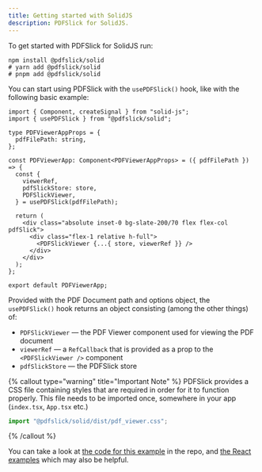 ```yaml
---
title: Getting started with SolidJS
description: PDFSlick for SolidJS.
---
```


To get started with PDFSlick for SolidJS run:

```shell
npm install @pdfslick/solid
# yarn add @pdfslick/solid
# pnpm add @pdfslick/solid
```

You can start using PDFSlick with the `usePDFSlick()` hook, like with the following basic example:

```tsx
import { Component, createSignal } from "solid-js";
import { usePDFSlick } from "@pdfslick/solid";

type PDFViewerAppProps = {
  pdfFilePath: string,
};

const PDFViewerApp: Component<PDFViewerAppProps> = ({ pdfFilePath }) => {
  const {
    viewerRef,
    pdfSlickStore: store,
    PDFSlickViewer,
  } = usePDFSlick(pdfFilePath);

  return (
    <div class="absolute inset-0 bg-slate-200/70 flex flex-col pdfSlick">
      <div class="flex-1 relative h-full">
        <PDFSlickViewer {...{ store, viewerRef }} />
      </div>
    </div>
  );
};

export default PDFViewerApp;
```

Provided with the PDF Document path and options object, the `usePDFSlick()` hook returns an object consisting (among the other things) of:

- `PDFSlickViewer` — the PDF Viewer component used for viewing the PDF document
- `viewerRef` — a `RefCallback` that is provided as a prop to the `<PDFSlickViewer />` component
- `pdfSlickStore` — the PDFSlick store

{% callout type="warning" title="Important Note" %}
PDFSlick provides a CSS file containing styles that are required in order for it to function properly. This file needs to be imported once, somewhere in your app (`index.tsx`, `App.tsx` etc.)

```js
import "@pdfslick/solid/dist/pdf_viewer.css";
```

{% /callout %}

You can take a look at [the code for this example](https://github.com/pdfslick/pdfslick/tree/main/apps/solidweb/src/examples/PDFViewerApp) in the repo, and [the React examples](https://github.com/pdfslick/pdfslick/tree/main/apps/web/examples) which may also be helpful.

